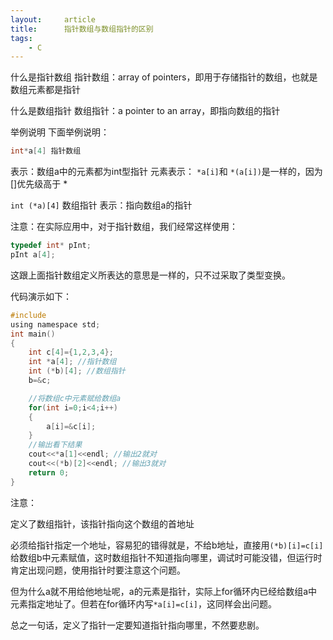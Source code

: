 ```yaml
---
layout:     article
title:      指针数组与数组指针的区别
tags:
    - C
---
```


什么是指针数组
指针数组：array of pointers，即用于存储指针的数组，也就是数组元素都是指针

什么是数组指针
数组指针：a pointer to an array，即指向数组的指针

举例说明
下面举例说明：

```c
int*a[4] 指针数组
```

表示：数组a中的元素都为int型指针
元素表示： ```*a[i]```和 ```*(a[i])```是一样的，因为[]优先级高于 *

```int (*a)[4]``` 数组指针
表示：指向数组a的指针

注意：在实际应用中，对于指针数组，我们经常这样使用：


```c
typedef int* pInt;
pInt a[4];
```

这跟上面指针数组定义所表达的意思是一样的，只不过采取了类型变换。

代码演示如下：
    
```c
#include 
using namespace std;
int main()
{
    int c[4]={1,2,3,4};
    int *a[4]; //指针数组
    int (*b)[4]; //数组指针
    b=&c;

    //将数组c中元素赋给数组a
    for(int i=0;i<4;i++)
    {
        a[i]=&c[i];
    }
    //输出看下结果
    cout<<*a[1]<<endl; //输出2就对
    cout<<(*b)[2]<<endl; //输出3就对
    return 0;
}
```
注意：

定义了数组指针，该指针指向这个数组的首地址

必须给指针指定一个地址，容易犯的错得就是，不给b地址，直接用```(*b)[i]=c[i]```给数组b中元素赋值，这时数组指针不知道指向哪里，调试时可能没错，但运行时肯定出现问题，使用指针时要注意这个问题。

但为什么a就不用给他地址呢，a的元素是指针，实际上for循环内已经给数组a中元素指定地址了。但若在for循环内写```*a[i]=c[i]```，这同样会出问题。

总之一句话，定义了指针一定要知道指针指向哪里，不然要悲剧。